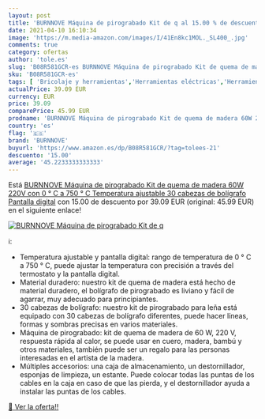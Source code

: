 ```yaml
---
layout: post
title: 'BURNNOVE Máquina de pirograbado Kit de q al 15.00 % de descuento'
date: 2021-04-10 16:10:34
image: 'https://m.media-amazon.com/images/I/41En8kc1MOL._SL400_.jpg'
comments: true
category: ofertas
author: 'tole.es'
slug: 'B08R581GCR-es BURNNOVE Máquina de pirograbado Kit de quema de madera 60W...'
sku: 'B08R581GCR-es'
tags: [ 'Bricolaje y herramientas','Herramientas eléctricas','Herramientas manuales y eléctricas','Pirograbado','bolígrafo','burnnove', ]
actualPrice: 39.09 EUR
currency: EUR
price: 39.09
comparePrice: 45.99 EUR
prodname: 'BURNNOVE Máquina de pirograbado Kit de quema de madera 60W 220V con 0 ° C a 750 ° C Temperatura ajustable 30 cabezas de bolígrafo Pantalla digital'
country: 'es'
flag: '🇪🇸'
brand: 'BURNNOVE'
buyurl: 'https://www.amazon.es/dp/B08R581GCR/?tag=tolees-21'
descuento: '15.00'
average: '45.2233333333333'
---
```


Está [BURNNOVE Máquina de pirograbado Kit de quema de madera 60W 220V con 0 ° C a 750 ° C Temperatura ajustable 30 cabezas de bolígrafo Pantalla digital](https://www.amazon.es/dp/B08R581GCR/?tag=tolees-21) con 15.00 de descuento por 39.09 EUR (original: 45.99 EUR) en el siguiente enlace!

[![BURNNOVE Máquina de pirograbado Kit de q](https://m.media-amazon.com/images/I/41En8kc1MOL._SL400_.jpg)](https://www.amazon.es/dp/B08R581GCR/?tag=tolees-21)

ℹ️:

- Temperatura ajustable y pantalla digital: rango de temperatura de 0 ° C a 750 ° C, puede ajustar la temperatura con precisión a través del termostato y la pantalla digital.
- Material duradero: nuestro kit de quema de madera está hecho de material duradero, el bolígrafo de pirograbado es liviano y fácil de agarrar, muy adecuado para principiantes.
- 30 cabezas de bolígrafo: nuestro kit de pirograbado para leña está equipado con 30 cabezas de bolígrafo diferentes, puede hacer líneas, formas y sombras precisas en varios materiales.
- Máquina de pirograbado: kit de quema de madera de 60 W, 220 V, respuesta rápida al calor, se puede usar en cuero, madera, bambú y otros materiales, también puede ser un regalo para las personas interesadas en el artista de la madera.
- Múltiples accesorios: una caja de almacenamiento, un destornillador, esponjas de limpieza, un estante. Puede colocar todas las puntas de los cables en la caja en caso de que las pierda, y el destornillador ayuda a instalar las puntas de los cables.

[🛒 Ver la oferta!!](https://www.amazon.es/dp/B08R581GCR/?tag=tolees-21)

